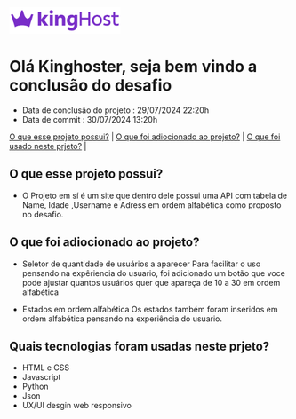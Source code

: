 <p float="left">

 <img src="images/KingHost-logo.svg.png" width="200" />
</p>

# Olá Kinghoster, seja bem vindo a conclusão do desafio

* Data de conclusão do projeto : 29/07/2024  22:20h
* Data de commit : 30/07/2024 13:20h

[O que esse projeto possui?](#O-que-esse-projeto-possui) |
[O que foi adiocionado ao projeto?](#O-que-foi-adiocionado-ao-projeto) |
[O que foi usado neste prjeto?](#O-que-foi-usado-neste-prjeto) |






## O que esse projeto possui? ##
* O Projeto em sí é um site que dentro dele possui uma API com tabela de Name, Idade ,Username e Adress em ordem alfabética como proposto no desafio.





## O que foi adiocionado ao projeto? ##

* Seletor de quantidade de usuários a aparecer
Para facilitar o uso pensando na expêriencia do usuario, foi adicionado um botão que voce pode ajustar quantos usuários quer que apareça de 10 a 30 em ordem alfabética

* Estados em ordem alfabética
Os estados também foram inseridos em ordem alfabética pensando na experiência do usuario.






## Quais tecnologias foram usadas neste prjeto? ##

* HTML e CSS
* Javascript
* Python
* Json
* UX/UI desgin web responsivo 
